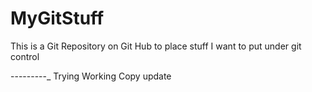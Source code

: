 # MyGitStuff
This is a Git Repository on Git Hub to place stuff I want to put under git control

---------_
Trying Working Copy update